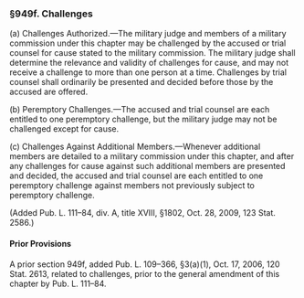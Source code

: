 ### §949f. Challenges ###

(a) Challenges Authorized.—The military judge and members of a military commission under this chapter may be challenged by the accused or trial counsel for cause stated to the military commission. The military judge shall determine the relevance and validity of challenges for cause, and may not receive a challenge to more than one person at a time. Challenges by trial counsel shall ordinarily be presented and decided before those by the accused are offered.

(b) Peremptory Challenges.—The accused and trial counsel are each entitled to one peremptory challenge, but the military judge may not be challenged except for cause.

(c) Challenges Against Additional Members.—Whenever additional members are detailed to a military commission under this chapter, and after any challenges for cause against such additional members are presented and decided, the accused and trial counsel are each entitled to one peremptory challenge against members not previously subject to peremptory challenge.

(Added Pub. L. 111–84, div. A, title XVIII, §1802, Oct. 28, 2009, 123 Stat. 2586.)

#### Prior Provisions ####

A prior section 949f, added Pub. L. 109–366, §3(a)(1), Oct. 17, 2006, 120 Stat. 2613, related to challenges, prior to the general amendment of this chapter by Pub. L. 111–84.